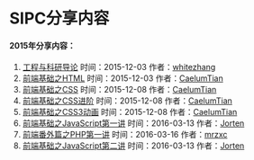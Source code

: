# SIPC分享内容
#### 2015年分享内容：
1. [工程与科研导论](http://sipc115.github.io/sharing/share/course-1/course1.pdf) 时间：2015-12-03 作者：[whitezhang](https://github.com/whitezhang)  
2. [前端基础之HTML](http://sipc115.github.io/sharing/share/course-2/index.html) 时间：2015-12-03 作者：[CaelumTian](https://github.com/T-phantom)
3. [前端基础之CSS](http://sipc115.github.io/sharing/share/course-3/index.html) 时间：2015-12-08 作者：[CaelumTian](https://github.com/T-phantom)
4. [前端基础之CSS进阶](http://sipc115.github.io/sharing/share/course-4/index.html) 时间：2015-12-08 作者：[CaelumTian](https://github.com/T-phantom)
5. [前端基础之CSS3动画](http://sipc115.github.io/sharing/share/course-5/index.html) 时间：2015-12-08 作者：[CaelumTian](https://github.com/T-phantom)
6. [前端基础之JavaScript第一讲](http://sipc115.github.io/sharing/share/course-6/index.html) 时间：2016-03-13 作者：[Jorten](https://github.com/5606595)
7. [前端番外篇之PHP第一讲](http://sipc115.github.io/sharing/share/course-7/index.html) 时间：2016-03-16
作者：[mrzxc](https://github.com/mrzxc)
8. [前端基础之JavaScript第二讲](http://sipc115.github.io/sharing/share/course-8/index.html) 时间：2016-03-13 作者：[Jorten](https://github.com/5606595)

